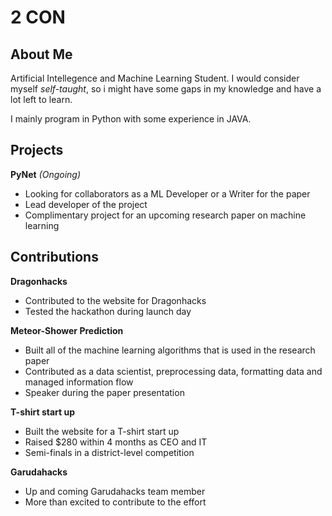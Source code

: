 # 2 CON
## About Me
Artificial Intellegence and Machine Learning Student.
I would consider myself *self-taught*, so i might have some gaps in my knowledge and have a lot left to learn.

I mainly program in Python with some experience in JAVA.

## Projects

**PyNet** *(Ongoing)*
- Looking for collaborators as a ML Developer or a Writer for the paper
- Lead developer of the project
- Complimentary project for an upcoming research paper on machine learning

## Contributions

**Dragonhacks**
- Contributed to the website for Dragonhacks
- Tested the hackathon during launch day

**Meteor-Shower Prediction**
- Built all of the machine learning algorithms that is used in the research paper
- Contributed as a data scientist, preprocessing data, formatting data and managed information flow
- Speaker during the paper presentation

**T-shirt start up**
- Built the website for a T-shirt start up
- Raised $280 within 4 months as CEO and IT
- Semi-finals in a district-level competition

**Garudahacks**
- Up and coming Garudahacks team member
- More than excited to contribute to the effort

